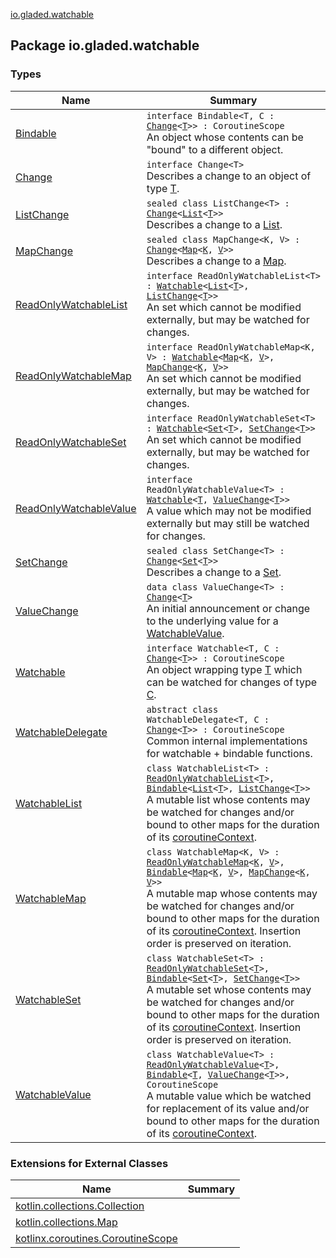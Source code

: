 [io.gladed.watchable](./index.md)

## Package io.gladed.watchable

### Types

| Name | Summary |
|---|---|
| [Bindable](-bindable/index.md) | `interface Bindable<T, C : `[`Change`](-change.md)`<`[`T`](-bindable/index.md#T)`>> : CoroutineScope`<br>An object whose contents can be "bound" to a different object. |
| [Change](-change.md) | `interface Change<T>`<br>Describes a change to an object of type [T](-change.md#T). |
| [ListChange](-list-change/index.md) | `sealed class ListChange<T> : `[`Change`](-change.md)`<`[`List`](https://kotlinlang.org/api/latest/jvm/stdlib/kotlin.collections/-list/index.html)`<`[`T`](-list-change/index.md#T)`>>`<br>Describes a change to a [List](https://kotlinlang.org/api/latest/jvm/stdlib/kotlin.collections/-list/index.html). |
| [MapChange](-map-change/index.md) | `sealed class MapChange<K, V> : `[`Change`](-change.md)`<`[`Map`](https://kotlinlang.org/api/latest/jvm/stdlib/kotlin.collections/-map/index.html)`<`[`K`](-map-change/index.md#K)`, `[`V`](-map-change/index.md#V)`>>`<br>Describes a change to a [Map](https://kotlinlang.org/api/latest/jvm/stdlib/kotlin.collections/-map/index.html). |
| [ReadOnlyWatchableList](-read-only-watchable-list/index.md) | `interface ReadOnlyWatchableList<T> : `[`Watchable`](-watchable/index.md)`<`[`List`](https://kotlinlang.org/api/latest/jvm/stdlib/kotlin.collections/-list/index.html)`<`[`T`](-read-only-watchable-list/index.md#T)`>, `[`ListChange`](-list-change/index.md)`<`[`T`](-read-only-watchable-list/index.md#T)`>>`<br>An set which cannot be modified externally, but may be watched for changes. |
| [ReadOnlyWatchableMap](-read-only-watchable-map/index.md) | `interface ReadOnlyWatchableMap<K, V> : `[`Watchable`](-watchable/index.md)`<`[`Map`](https://kotlinlang.org/api/latest/jvm/stdlib/kotlin.collections/-map/index.html)`<`[`K`](-read-only-watchable-map/index.md#K)`, `[`V`](-read-only-watchable-map/index.md#V)`>, `[`MapChange`](-map-change/index.md)`<`[`K`](-read-only-watchable-map/index.md#K)`, `[`V`](-read-only-watchable-map/index.md#V)`>>`<br>An set which cannot be modified externally, but may be watched for changes. |
| [ReadOnlyWatchableSet](-read-only-watchable-set/index.md) | `interface ReadOnlyWatchableSet<T> : `[`Watchable`](-watchable/index.md)`<`[`Set`](https://kotlinlang.org/api/latest/jvm/stdlib/kotlin.collections/-set/index.html)`<`[`T`](-read-only-watchable-set/index.md#T)`>, `[`SetChange`](-set-change/index.md)`<`[`T`](-read-only-watchable-set/index.md#T)`>>`<br>An set which cannot be modified externally, but may be watched for changes. |
| [ReadOnlyWatchableValue](-read-only-watchable-value/index.md) | `interface ReadOnlyWatchableValue<T> : `[`Watchable`](-watchable/index.md)`<`[`T`](-read-only-watchable-value/index.md#T)`, `[`ValueChange`](-value-change/index.md)`<`[`T`](-read-only-watchable-value/index.md#T)`>>`<br>A value which may not be modified externally but may still be watched for changes. |
| [SetChange](-set-change/index.md) | `sealed class SetChange<T> : `[`Change`](-change.md)`<`[`Set`](https://kotlinlang.org/api/latest/jvm/stdlib/kotlin.collections/-set/index.html)`<`[`T`](-set-change/index.md#T)`>>`<br>Describes a change to a [Set](https://kotlinlang.org/api/latest/jvm/stdlib/kotlin.collections/-set/index.html). |
| [ValueChange](-value-change/index.md) | `data class ValueChange<T> : `[`Change`](-change.md)`<`[`T`](-value-change/index.md#T)`>`<br>An initial announcement or change to the underlying value for a [WatchableValue](-watchable-value/index.md). |
| [Watchable](-watchable/index.md) | `interface Watchable<T, C : `[`Change`](-change.md)`<`[`T`](-watchable/index.md#T)`>> : CoroutineScope`<br>An object wrapping type [T](-watchable/index.md#T) which can be watched for changes of type [C](-watchable/index.md#C). |
| [WatchableDelegate](-watchable-delegate/index.md) | `abstract class WatchableDelegate<T, C : `[`Change`](-change.md)`<`[`T`](-watchable-delegate/index.md#T)`>> : CoroutineScope`<br>Common internal implementations for watchable + bindable functions. |
| [WatchableList](-watchable-list/index.md) | `class WatchableList<T> : `[`ReadOnlyWatchableList`](-read-only-watchable-list/index.md)`<`[`T`](-watchable-list/index.md#T)`>, `[`Bindable`](-bindable/index.md)`<`[`List`](https://kotlinlang.org/api/latest/jvm/stdlib/kotlin.collections/-list/index.html)`<`[`T`](-watchable-list/index.md#T)`>, `[`ListChange`](-list-change/index.md)`<`[`T`](-watchable-list/index.md#T)`>>`<br>A mutable list whose contents may be watched for changes and/or bound to other maps for the duration of its [coroutineContext](-watchable-list/coroutine-context.md). |
| [WatchableMap](-watchable-map/index.md) | `class WatchableMap<K, V> : `[`ReadOnlyWatchableMap`](-read-only-watchable-map/index.md)`<`[`K`](-watchable-map/index.md#K)`, `[`V`](-watchable-map/index.md#V)`>, `[`Bindable`](-bindable/index.md)`<`[`Map`](https://kotlinlang.org/api/latest/jvm/stdlib/kotlin.collections/-map/index.html)`<`[`K`](-watchable-map/index.md#K)`, `[`V`](-watchable-map/index.md#V)`>, `[`MapChange`](-map-change/index.md)`<`[`K`](-watchable-map/index.md#K)`, `[`V`](-watchable-map/index.md#V)`>>`<br>A mutable map whose contents may be watched for changes and/or bound to other maps for the duration of its [coroutineContext](-watchable-map/coroutine-context.md). Insertion order is preserved on iteration. |
| [WatchableSet](-watchable-set/index.md) | `class WatchableSet<T> : `[`ReadOnlyWatchableSet`](-read-only-watchable-set/index.md)`<`[`T`](-watchable-set/index.md#T)`>, `[`Bindable`](-bindable/index.md)`<`[`Set`](https://kotlinlang.org/api/latest/jvm/stdlib/kotlin.collections/-set/index.html)`<`[`T`](-watchable-set/index.md#T)`>, `[`SetChange`](-set-change/index.md)`<`[`T`](-watchable-set/index.md#T)`>>`<br>A mutable set whose contents may be watched for changes and/or bound to other maps for the duration of its [coroutineContext](-watchable-set/coroutine-context.md). Insertion order is preserved on iteration. |
| [WatchableValue](-watchable-value/index.md) | `class WatchableValue<T> : `[`ReadOnlyWatchableValue`](-read-only-watchable-value/index.md)`<`[`T`](-watchable-value/index.md#T)`>, `[`Bindable`](-bindable/index.md)`<`[`T`](-watchable-value/index.md#T)`, `[`ValueChange`](-value-change/index.md)`<`[`T`](-watchable-value/index.md#T)`>>, CoroutineScope`<br>A mutable value which be watched for replacement of its value and/or bound to other maps for the duration of its [coroutineContext](-watchable-value/coroutine-context.md). |

### Extensions for External Classes

| Name | Summary |
|---|---|
| [kotlin.collections.Collection](kotlin.collections.-collection/index.md) |  |
| [kotlin.collections.Map](kotlin.collections.-map/index.md) |  |
| [kotlinx.coroutines.CoroutineScope](kotlinx.coroutines.-coroutine-scope/index.md) |  |
